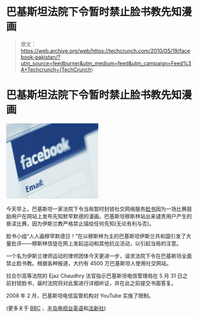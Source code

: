 # 巴基斯坦法院下令暂时禁止脸书教先知漫画

> 原文：<https://web.archive.org/web/https://techcrunch.com/2010/05/19/facebook-pakistan/?utm_source=feedburner&utm_medium=feed&utm_campaign=Feed%3A+Techcrunch+(TechCrunch>)

# 巴基斯坦法院下令暂时禁止脸书教先知漫画

![](img/71e150ba0c8bb14f73e58e0fe219d987.png)

今天早上，巴基斯坦一家法院下令当局暂时封锁社交网络服务[脸书](https://web.archive.org/web/20221207025427/http://facebook.com/)因为一场比赛鼓励用户在网站上发布先知默罕默德的漫画。巴基斯坦穆斯林站出来谴责用户产生的亵渎比赛，因为伊斯兰教严格禁止描绘任何先知(无论有利与否)。

脸书小组“人人画穆罕默德日！”在以穆斯林为主的巴基斯坦伊斯兰共和国引发了大量批评——穆斯林信徒在网上发起运动和其他抗议活动，以引起当局的注意。

一个名为伊斯兰律师运动的律师团体今天更进一步，请求法院下令在巴基斯坦全面禁止脸书教。根据各种报道，大约有 4500 万巴基斯坦人使用社交网站。

拉合尔高等法院的 Ejaz Chaudhry 法官指示巴基斯坦电信管理局在 5 月 31 日之前封锁脸书，届时法院将对此案进行详细听证，并在此之前提交书面答复。

2008 年 2 月，巴基斯坦电信监管机构对 YouTube 实施了限制。

(更多关于 [BBC](https://web.archive.org/web/20221207025427/http://news.bbc.co.uk/2/hi/south_asia/8691406.stm) 、[半岛电视台英语](https://web.archive.org/web/20221207025427/http://english.aljazeera.net/news/2010/05/201051994155758717.html)和[法新社](https://web.archive.org/web/20221207025427/http://www.google.com/hostednews/afp/article/ALeqM5iqKZNUdJFQ6c8ctdkUW0C-vktIEA))